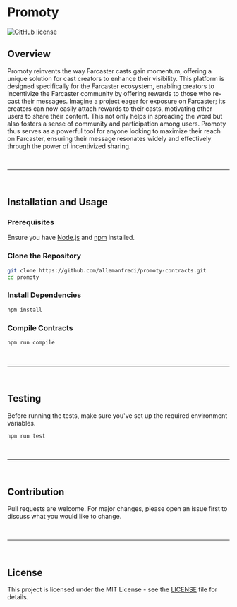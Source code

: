 # Promoty

[![GitHub license](https://img.shields.io/badge/license-MIT.svg)](https://github.com/allemanfredi/promoty-contracts/blob/main/LICENSE)

## Overview

Promoty reinvents the way Farcaster casts gain momentum, offering a unique solution for cast creators to enhance their
visibility. This platform is designed specifically for the Farcaster ecosystem, enabling creators to incentivize the
Farcaster community by offering rewards to those who re-cast their messages. Imagine a project eager for exposure on
Farcaster; its creators can now easily attach rewards to their casts, motivating other users to share their content.
This not only helps in spreading the word but also fosters a sense of community and participation among users. Promoty
thus serves as a powerful tool for anyone looking to maximize their reach on Farcaster, ensuring their message resonates
widely and effectively through the power of incentivized sharing.

&nbsp;

---

&nbsp;

## Installation and Usage

### Prerequisites

Ensure you have [Node.js](https://nodejs.org/) and [npm](https://www.npmjs.com/) installed.

### Clone the Repository

```bash
git clone https://github.com/allemanfredi/promoty-contracts.git
cd promoty
```

### Install Dependencies

```bash
npm install
```

### Compile Contracts

```bash
npm run compile
```

&nbsp;

---

&nbsp;

## Testing

Before running the tests, make sure you've set up the required environment variables.

```bash
npm run test
```

&nbsp;

---

&nbsp;

## Contribution

Pull requests are welcome. For major changes, please open an issue first to discuss what you would like to change.

&nbsp;

---

&nbsp;

## License

This project is licensed under the MIT License - see the [LICENSE](LICENSE) file for details.
